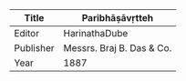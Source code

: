 |Title | Paribhāṣāvṛtteh 
| --- | --- 
|Editor | HarinathaDube
|Publisher | Messrs. Braj B. Das & Co.
|Year | 1887